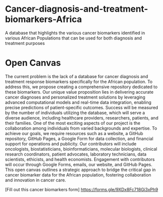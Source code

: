 # Cancer-diagnosis-and-treatment-biomarkers-Africa
A database that highlights the various cancer biomarkers identified in various African Populations that can be used for both diagnosis and treatment purposes

# Open Canvas
The current problem is the lack of a database for cancer diagnosis and treatment response biomarkers specifically for the African population. To address this, we propose creating a comprehensive repository dedicated to these biomarkers. Our unique value proposition lies in delivering accurate cancer diagnoses and personalized treatment solutions by leveraging advanced computational models and real-time data integration, enabling precise predictions of patient-specific outcomes. Success will be measured by the number of individuals utilizing the database, which will serve a diverse audience, including healthcare providers, researchers, patients, and their families. One of the most exciting aspects of our project is the collaboration among individuals from varied backgrounds and expertise. To achieve our goals, we require resources such as a website, a GitHub repository, GitHub Pages, a Google Form for data collection, and financial support for operations and publicity. Our contributors will include oncologists, biostatisticians, bioinformaticians, molecular biologists, clinical research coordinators, patient advocates, laboratory technicians, data scientists, ethicists, and health economists. Engagement with contributors will occur through Google Forms, emails, our website, and GitHub Pages. This open canvas outlines a strategic approach to bridge the critical gap in cancer biomarker data for the African population, fostering collaboration and innovation in cancer care.

[Fill out this cancer biomarkers form] https://forms.gle/9XDx8Fc718Gi3xPh9


